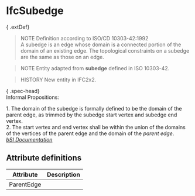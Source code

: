 IfcSubedge
==========
{ .extDef}  
> NOTE  Definition according to ISO/CD 10303-42:1992  
> A subedge is an edge whose domain is a connected portion of the domain of an
> existing edge. The topological constraints on a subedge are the same as
> those on an edge.  
  
> NOTE  Entity adapted from **subedge** defined in ISO 10303-42.  
  
> HISTORY  New entity in IFC2x2.  
  
{ .spec-head}  
Informal Propositions:  
  
1\. The domain of the subedge is formally defined to be the domain of the
parent edge, as trimmed by the subedge start vertex and subedge end vertex.  
2\. The start vertex and end vertex shall be within the union of the domains
of the vertices of the parent edge and the domain of the _parent edge_.  
[ _bSI
Documentation_](https://standards.buildingsmart.org/IFC/DEV/IFC4_2/FINAL/HTML/schema/ifctopologyresource/lexical/ifcsubedge.htm)


Attribute definitions
---------------------
| Attribute   | Description   |
|-------------|---------------|
| ParentEdge  |               |

